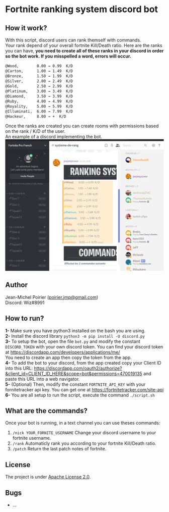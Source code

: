 # Fortnite ranking system discord bot

## How it work?

With this script, discord users can rank themself with commands.  
Your rank depend of your overall fortnite Kill/Death ratio.
Here are the ranks you can have, __you need to create all of these ranks in your discord in order so the bot work. If you misspelled a word, errors will occur.__
```
@Wood,        0.00 → 0.99  K/D  
@Carton,      1.00 → 1.49  K/D  
@Bronze,      1.50 → 1.99  K/D  
@Silver,      2.00 → 2.49  K/D  
@Gold,        2.50 → 2.99  K/D  
@Platinum,    3.00 → 3.49  K/D  
@Diamond,     3.50 → 3.99  K/D  
@Ruby,        4.00 → 4.99  K/D  
@Royality,    5.00 → 5.99  K/D  
@Illuminati,  6.00 → 7.99  K/D  
@Hackeur,     8.00 → +  K/D  
```

Once the ranks are created you can create rooms with permissions based on the rank / K/D of the user.  
An example of a discord implementing the bot.  
![alt text](discordEx.png "Discord example")


## Author

Jean-Michel Poirier (poirier.jmp@gmail.com)   
Discord: Wiz#8991

## How to run?
 
__1-__ Make sure you have python3 installed on the bash you are using.  
__2-__ Install the discord library ```python3 -m pip install -U discord.py```  
__3-__ To setup the bot, open the file ```bot.py``` and modify the constant ```DISCORD_TOKEN``` with your own discord token. You can find your discord token at https://discordapp.com/developers/applications/me/   
You need to create an app then copy the token from the app.  
__4-__ To add the bot to your discord, from the app created copy your Client ID into this URL: https://discordapp.com/oauth2/authorize?&client_id=CLIENT_ID_HERE&scope=bot&permissions=470019135 and paste this URL into a web navigator.  
__5-__ (Optional) Then, modify the constant ```FORTNITE_API_KEY``` with your fornitetracker api key. You can get one at https://fortnitetracker.com/site-api  
__6-__ You are all setup to run the script, execute the command ```./script.sh```  

## What are the commands?

Once your bot is running, in a text channel you can use theses commands:  

1) ```/nick YOUR_FORNITE_USERNAME``` Change your discord username to your fortnite username.  
2) ```/rank``` Automaticly rank you according to your fortnite Kill/Death ratio.   
3) ```/patch``` Return the last patch notes of fortnite.  

## License

The project is under [Apache License 2.0](https://www.apache.org/licenses/LICENSE-2.0).  

## Bugs
- ... 
